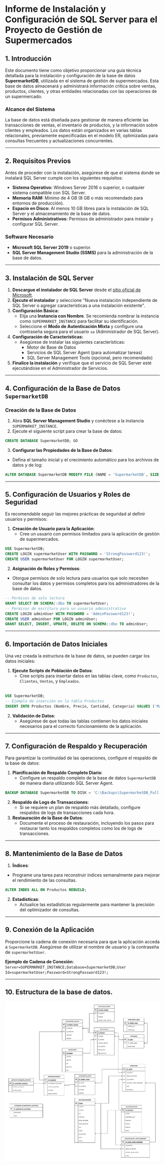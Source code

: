 # Informe de Instalación y Configuración de SQL Server para el Proyecto de Gestión de Supermercados

## 1. Introducción

Este documento tiene como objetivo proporcionar una guía técnica detallada para la instalación y configuración de la base de datos **SupermarketDB**, utilizada en el sistema de gestión de supermercados. Esta base de datos almacenará y administrará información crítica sobre ventas, productos, clientes, y otras entidades relacionadas con las operaciones de un supermercado.

### Alcance del Sistema

La base de datos está diseñada para gestionar de manera eficiente las transacciones de ventas, el inventario de productos, y la información sobre clientes y empleados. Los datos están organizados en varias tablas relacionales, previamente especificadas en el modelo ER, optimizadas para consultas frecuentes y actualizaciones concurrentes.

---

## 2. Requisitos Previos

Antes de proceder con la instalación, asegúrese de que el sistema donde se instalará SQL Server cumple con los siguientes requisitos:

- **Sistema Operativo:** Windows Server 2016 o superior, o cualquier sistema compatible con SQL Server.
- **Memoria RAM:** Mínimo de 4 GB (8 GB o más recomendado para entornos de producción).
- **Espacio en Disco:** Al menos 10 GB libres para la instalación de SQL Server y el almacenamiento de la base de datos.
- **Permisos Administrativos:** Permisos de administrador para instalar y configurar SQL Server.

### Software Necesario

- **Microsoft SQL Server 2019** o superior.
- **SQL Server Management Studio (SSMS)** para la administración de la base de datos.

---

## 3. Instalación de SQL Server

1. **Descargue el instalador de SQL Server** desde el [sitio oficial de Microsoft](https://www.microsoft.com/en-us/sql-server/sql-server-downloads).
2. **Ejecute el instalador** y seleccione "Nueva instalación independiente de SQL Server o agregar características a una instalación existente".
3. **Configuración Básica:**
    - Elija una **Instancia con Nombre**. Se recomienda nombrar la instancia como `SUPERMARKET_INSTANCE` para facilitar su identificación.
    - Seleccione el **Modo de Autenticación Mixta** y configure una contraseña segura para el usuario `sa` (Administrador de SQL Server).
4. **Configuración de Características:**
    - Asegúrese de instalar las siguientes características:
        - Motor de Base de Datos
        - Servicios de SQL Server Agent (para automatizar tareas)
        - SQL Server Management Tools (opcional, pero recomendado)
5. **Finalice la instalación** y verifique que el servicio de SQL Server esté ejecutándose en el Administrador de Servicios.

---

## 4. Configuración de la Base de Datos `SupermarketDB`

### Creación de la Base de Datos

1. Abra **SQL Server Management Studio** y conéctese a la instancia `SUPERMARKET_INSTANCE`.
2. Ejecute el siguiente script para crear la base de datos:
```sql
CREATE DATABASE SupermarketDB; GO
```
3. **Configurar las Propiedades de la Base de Datos**:
- Defina el tamaño inicial y el crecimiento automático para los archivos de datos y de log:
```sql
ALTER DATABASE SupermarketDB MODIFY FILE (NAME = 'SupermarketDB', SIZE = 50MB, FILEGROWTH = 10MB);  ALTER DATABASE SupermarketDB MODIFY FILE (NAME = 'SupermarketDB_log', SIZE = 10MB, FILEGROWTH = 5MB);
```        

---

## 5. Configuración de Usuarios y Roles de Seguridad

Es recomendable seguir las mejores prácticas de seguridad al definir usuarios y permisos:
1. **Creación de Usuario para la Aplicación**:
	- Cree un usuario con permisos limitados para la aplicación de gestión de supermercados.
```sql
USE SupermarketDB; 
CREATE LOGIN supermarketUser WITH PASSWORD = 'StrongPassword123!'; 
CREATE USER supermarketUser FOR LOGIN supermarketUser;
```
2. **Asignación de Roles y Permisos**:
- Otorgue permisos de solo lectura para usuarios que solo necesiten consultar los datos y permisos completos para los administradores de la base de datos.
``` sql
-- Permisos de solo lectura 
GRANT SELECT ON SCHEMA::dbo TO supermarketUser;  
-- Permisos de escritura para un usuario administrativo 
CREATE LOGIN adminUser WITH PASSWORD = 'AdminPassword123!'; 
CREATE USER adminUser FOR LOGIN adminUser; 
GRANT SELECT, INSERT, UPDATE, DELETE ON SCHEMA::dbo TO adminUser;
```
---

## 6. Importación de Datos Iniciales
Una vez creada la estructura de la base de datos, se pueden cargar los datos iniciales:
1. **Ejecute Scripts de Población de Datos**:
      - Cree scripts para insertar datos en las tablas clave, como `Productos`, `Clientes`, `Ventas`, y `Empleados`.
    
```sql

USE SupermarketDB;  
-- Ejemplo de inserción en la tabla Productos 
INSERT INTO Productos (Nombre, Precio, Cantidad, Categoria) VALUES ('Manzanas', 1.50, 100, 'Frutas');`

```
2. **Validación de Datos**:
    - Asegúrese de que todas las tablas contienen los datos iniciales necesarios para el correcto funcionamiento de la aplicación.

---

## 7. Configuración de Respaldo y Recuperación

Para garantizar la continuidad de las operaciones, configure el respaldo de la base de datos:
1. **Planificación de Respaldo Completo Diario**:
    - Configure un respaldo completo de la base de datos `SupermarketDB` de manera diaria utilizando SQL Server Agent.
```sql
BACKUP DATABASE SupermarketDB TO DISK = 'C:\Backups\SupermarketDB_Full.bak' WITH FORMAT, MEDIANAME = 'SQLServerBackups';
```
    
2. **Respaldo de Logs de Transacciones**:
    - Si se requiere un plan de respaldo más detallado, configure respaldos de logs de transacciones cada hora.
3. **Restauración de la Base de Datos**:
    - Documente el proceso de restauración, incluyendo los pasos para restaurar tanto los respaldos completos como los de logs de transacciones.

---

## 8. Mantenimiento de la Base de Datos

1. **Índices**:
- Programe una tarea para reconstruir índices semanalmente para mejorar el rendimiento de las consultas.
```sql
ALTER INDEX ALL ON Productos REBUILD;
```
2. **Estadísticas**:
	- Actualice las estadísticas regularmente para mantener la precisión del optimizador de consultas.

---

## 9. Conexión de la Aplicación

Proporcione la cadena de conexión necesaria para que la aplicación acceda a `SupermarketDB`. Asegúrese de utilizar el nombre de usuario y la contraseña de `supermarketUser`.

**Ejemplo de Cadena de Conexión**:
`Server=SUPERMARKET_INSTANCE;Database=SupermarketDB;User Id=supermarketUser;Password=StrongPassword123!;`

---

## 10. Estructura de la base de datos.
![](https://github.com/monardop/cadena-supermercado/blob/main/DER.jpg)

